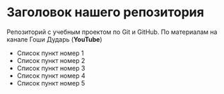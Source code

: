 # Заголовок нашего репозитория

Репозиторий с учебным проектом по Git и GitHub. По материалам на канале Гоши Дударь (**YouTube**)

- Список пункт номер 1
- Список пункт номер 2
- Список пункт номер 3
- Список пункт номер 4
- Список пункт номер 5